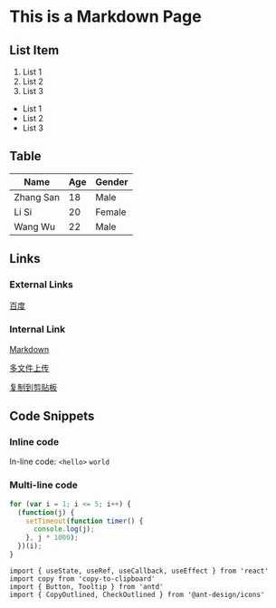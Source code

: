 # This is a Markdown Page

## List Item

1. List 1
2. List 2
3. List 3

- List 1
- List 2
- List 3

## Table

| Name | Age | Gender |
| ---- | ---- | ---- |
| Zhang San | 18   | Male |
| Li Si | 20   | Female |
| Wang Wu | 22   | Male |

## Links

### External Links

[百度](https://www.baidu.com)

### Internal Link

[Markdown](md-page)

[多文件上传](files-upload)

[复制到剪贴板](/copy-to-clipboard-page)

## Code Snippets

### Inline code

In-line code: `<hello>` `world`

### Multi-line code

```js
for (var i = 1; i <= 5; i++) {
  (function(j) {
    setTimeout(function timer() {
      console.log(j);
    }, j * 1000);
  })(i);
}
```

```tsx
import { useState, useRef, useCallback, useEffect } from 'react'
import copy from 'copy-to-clipboard'
import { Button, Tooltip } from 'antd'
import { CopyOutlined, CheckOutlined } from '@ant-design/icons'
```

